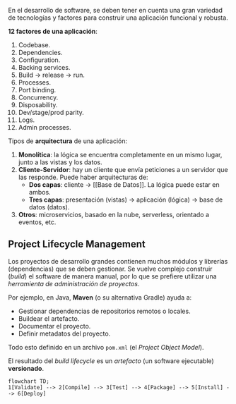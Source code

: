 En el desarrollo de software, se deben tener en cuenta una gran variedad de tecnologías y factores para construir una aplicación funcional y robusta.

**12 factores de una aplicación**:

1. Codebase.
2. Dependencies.
3. Configuration.
4. Backing services.
5. Build $\rightarrow$ release $\rightarrow$ run.
6. Processes.
7. Port binding.
8. Concurrency.
9. Disposability.
10. Dev/stage/prod parity.
11. Logs.
12. Admin processes.

Tipos de **arquitectura** de una aplicación:

1. **Monolítica**: la lógica se encuentra completamente en un mismo lugar, junto a las vistas y los datos.
2. **Cliente-Servidor**: hay un cliente que envía peticiones a un servidor que las responde. Puede haber arquitecturas de:
   - **Dos capas**: cliente $\rightarrow$ [[Base de Datos]]. La lógica puede estar en ambos.
   - **Tres capas**: presentación (vistas) $\rightarrow$ aplicación (lógica) $\rightarrow$ base de datos (datos).
3. **Otros**: microservicios, basado en la nube, serverless, orientado a eventos, etc.

## Project Lifecycle Management

Los proyectos de desarrollo grandes contienen muchos módulos y librerías (dependencias) que se deben gestionar. Se vuelve complejo construir (_build_) el software de manera manual, por lo que se prefiere utilizar una _herramienta de administración de proyectos_.

Por ejemplo, en Java, **Maven** (o su alternativa Gradle) ayuda a:

- Gestionar dependencias de repositorios remotos o locales.
- Buildear el artefacto.
- Documentar el proyecto.
- Definir metadatos del proyecto.

Todo esto definido en un archivo `pom.xml` (el _Project Object Model_).

El resultado del _build lifecycle_ es un _artefacto_ (un software ejecutable) **versionado**.

```mermaid
flowchart TD;
1[Validate] --> 2[Compile] --> 3[Test] --> 4[Package] --> 5[Install] --> 6[Deploy]
```
